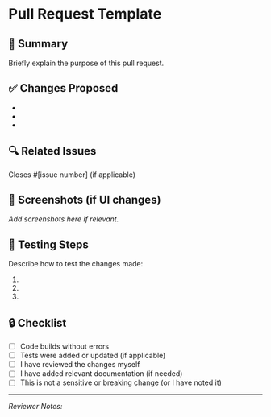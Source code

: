 # Pull Request Template

## 📝 Summary
Briefly explain the purpose of this pull request.

## ✅ Changes Proposed
- 
- 
- 

## 🔍 Related Issues
Closes #[issue number] (if applicable)

## 📸 Screenshots (if UI changes)
_Add screenshots here if relevant._

## 🧪 Testing Steps
Describe how to test the changes made:

1.
2.
3.

## 🔒 Checklist
- [ ] Code builds without errors
- [ ] Tests were added or updated (if applicable)
- [ ] I have reviewed the changes myself
- [ ] I have added relevant documentation (if needed)
- [ ] This is not a sensitive or breaking change (or I have noted it)

---

_Reviewer Notes:_

